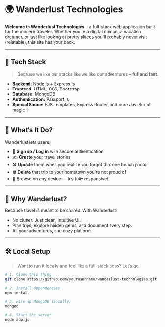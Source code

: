 # 🌍 Wanderlust Technologies

**Welcome to Wanderlust Technologies** – a full-stack web application built for the modern traveler. Whether you're a digital nomad, a vacation dreamer, or just like looking at pretty places you'll probably never visit (relatable), this site has your back.

---

## 🚀 Tech Stack

> Because we like our stacks like we like our adventures – **full and fast**.

- **Backend:** Node.js + Express.js  
- **Frontend:** HTML, CSS, Bootstrap  
- **Database:** MongoDB  
- **Authentication:** Passport.js  
- **Special Sauce:** EJS Templates, Express Router, and pure JavaScript magic ✨

---

## 🧭 What’s It Do?

Wanderlust lets users:
- 🔐 **Sign up / Log in** with secure authentication
- ✍️ **Create** your travel stories
- 🛠 **Update** them when you realize you forgot that one beach photo
- 🗑 **Delete** that trip to your hometown you're not proud of
- 📱 Browse on any device — it’s fully responsive!

---

## 🌟 Why Wanderlust?

Because travel is meant to be shared. With Wanderlust:
- No clutter. Just clean, intuitive UI.
- Plan trips, explore hidden gems, and document every step.
- All your adventures, one cozy platform.

---

## 🛠 Local Setup

> Want to run it locally and feel like a full-stack boss? Let’s go.

```bash
# 1. Clone this thing
git clone https://github.com/yourusername/wanderlust-technologies.git

# 2. Install dependencies
npm install

# 3. Fire up MongoDB (locally)
mongod

# 4. Start the server
node app.js
